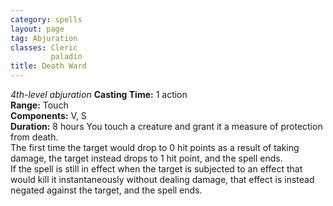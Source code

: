 ```yaml
---
category: spells
layout: page
tag: Abjuration
classes: Cleric
         paladin
title: Death Ward 
---
```

_4th-level abjuration_ 
**Casting Time:** 1 action    
**Range:** Touch    
**Components:** V, S    
**Duration:** 8 hours 
You touch a creature and grant it a measure of protection from death.    
The first time the target would drop to 0 hit points as a result of taking damage, the target instead drops to 1 hit point, and the spell ends.    
If the spell is still in effect when the target is subjected to an effect that would kill it instantaneously without dealing damage, that effect is instead negated against the target, and the spell ends. 